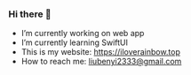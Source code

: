 ### Hi there 👋
- I’m currently working on web app
- I’m currently learning SwiftUI
- This is my website: https://iloverainbow.top
- How to reach me: liubenyi2333@gmail.com

<!--
**Benny233/Benny233** is a ✨ _special_ ✨ repository because its `README.md` (this file) appears on your GitHub profile.

-->
